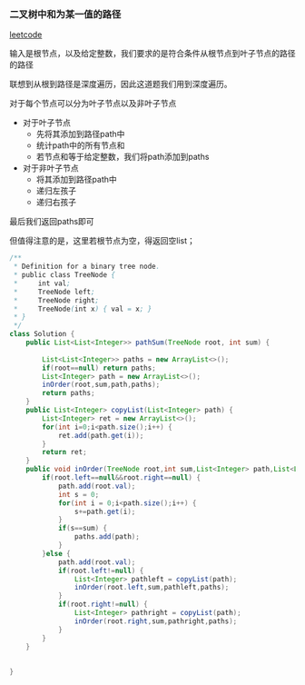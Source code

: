 ### 二叉树中和为某一值的路径



[leetcode](https://leetcode-cn.com/problems/er-cha-shu-zhong-he-wei-mou-yi-zhi-de-lu-jing-lcof/)



输入是根节点，以及给定整数，我们要求的是符合条件从根节点到叶子节点的路径的路径



联想到从根到路径是深度遍历，因此这道题我们用到深度遍历。



对于每个节点可以分为叶子节点以及非叶子节点

* 对于叶子节点
  * 先将其添加到路径path中
  * 统计path中的所有节点和
  * 若节点和等于给定整数，我们将path添加到paths
* 对于非叶子节点
  * 将其添加到路径path中
  * 递归左孩子
  * 递归右孩子

最后我们返回paths即可

但值得注意的是，这里若根节点为空，得返回空list；

```Java
/**
 * Definition for a binary tree node.
 * public class TreeNode {
 *     int val;
 *     TreeNode left;
 *     TreeNode right;
 *     TreeNode(int x) { val = x; }
 * }
 */
class Solution {
    public List<List<Integer>> pathSum(TreeNode root, int sum) {
        
        List<List<Integer>> paths = new ArrayList<>();
        if(root==null) return paths;
        List<Integer> path = new ArrayList<>();
        inOrder(root,sum,path,paths);
        return paths;
    }
    public List<Integer> copyList(List<Integer> path) {
        List<Integer> ret = new ArrayList<>();
        for(int i=0;i<path.size();i++) {
            ret.add(path.get(i));
        }
        return ret;
    }
    public void inOrder(TreeNode root,int sum,List<Integer> path,List<List<Integer>> paths) {
        if(root.left==null&&root.right==null) {
            path.add(root.val);
            int s = 0;
            for(int i = 0;i<path.size();i++) {
                s+=path.get(i);
            }
            if(s==sum) {
                paths.add(path);
            }
        }else {
            path.add(root.val);
            if(root.left!=null) {
                List<Integer> pathleft = copyList(path);
                inOrder(root.left,sum,pathleft,paths);
            }
            if(root.right!=null) {
                List<Integer> pathright = copyList(path);
                inOrder(root.right,sum,pathright,paths);
            }
        }
    }
    
    
}
```



